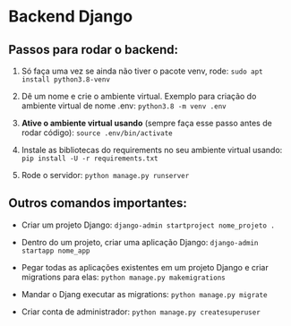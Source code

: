 # Backend Django

## Passos para rodar o backend:

1. Só faça uma vez se ainda não tiver o pacote venv, rode: ``` sudo apt install python3.8-venv ```

1. Dê um nome e crie o ambiente virtual. Exemplo para criação do ambiente virtual de nome .env: ``` python3.8 -m venv .env ```

1. **Ative o ambiente virtual usando** (sempre faça esse passo antes de rodar código): ``` source .env/bin/activate ```

1. Instale as bibliotecas do requirements no seu ambiente virtual usando: ``` pip install -U -r requirements.txt ```

1. Rode o servidor: ``` python manage.py runserver ```

## Outros comandos importantes:

- Criar um projeto Django: ``` django-admin startproject nome_projeto . ```

- Dentro do um projeto, criar uma aplicação Django: ``` django-admin startapp nome_app ```

- Pegar todas as aplicações existentes em um projeto Django e criar migrations para elas: ``` python manage.py makemigrations ```

- Mandar o Djang executar as migrations: ``` python manage.py migrate ```

- Criar conta de administrador: ``` python manage.py createsuperuser ```